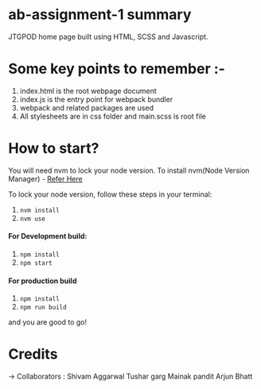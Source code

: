 # ab-assignment-1 summary

JTGPOD home page built using HTML, SCSS and Javascript.

# Some key points to remember :-

1. index.html is the root webpage document
2. index.js is the entry point for webpack bundler
3. webpack and related packages are used
4. All stylesheets are in css folder and main.scss is root file

# How to start?

You will need nvm to lock your node version.
To install nvm(Node Version Manager) - [Refer Here](https://github.com/nvm-sh/nvm)

To lock your node version, follow these steps in your terminal:

1.  `nvm install`
2.  `nvm use`

#### For Development build:

1.  `npm install`
2.  `npm start`

#### For production build

1. `npm install`
2. `npm run build`

and you are good to go!

# Credits

-> Collaborators :
Shivam Aggarwal
Tushar garg
Mainak pandit
Arjun Bhatt
